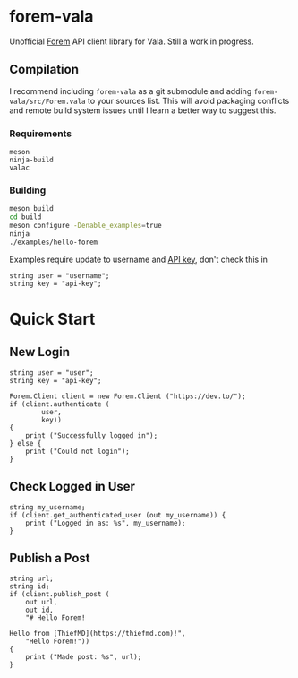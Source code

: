 # forem-vala

Unofficial [Forem](https://forem.com) API client library for Vala. Still a work in progress.

## Compilation

I recommend including `forem-vala` as a git submodule and adding `forem-vala/src/Forem.vala` to your sources list. This will avoid packaging conflicts and remote build system issues until I learn a better way to suggest this.

### Requirements

```
meson
ninja-build
valac
```

### Building

```bash
meson build
cd build
meson configure -Denable_examples=true
ninja
./examples/hello-forem
```

Examples require update to username and [API key](https://developers.forem.com/api#section/Authentication), don't check this in

```
string user = "username";
string key = "api-key";
```

# Quick Start

## New Login

```vala
string user = "user";
string key = "api-key";

Forem.Client client = new Forem.Client ("https://dev.to/");
if (client.authenticate (
        user,
        key))
{
    print ("Successfully logged in");
} else {
    print ("Could not login");
}
```

## Check Logged in User

```vala
string my_username;
if (client.get_authenticated_user (out my_username)) {
    print ("Logged in as: %s", my_username);
}
```

## Publish a Post

```vala
string url;
string id;
if (client.publish_post (
    out url,
    out id,
    "# Hello Forem!

Hello from [ThiefMD](https://thiefmd.com)!",
    "Hello Forem!"))
{
    print ("Made post: %s", url);
}
```

